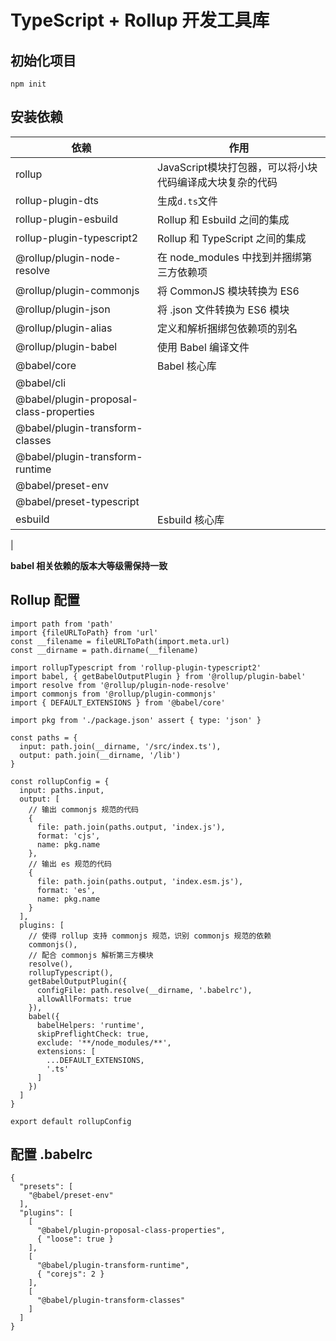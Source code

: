 # TypeScript + Rollup 开发工具库
## 初始化项目
```
npm init
```
## 安装依赖
依赖 | 作用
--- | --- 
rollup | JavaScript模块打包器，可以将小块代码编译成大块复杂的代码
rollup-plugin-dts | 生成`d.ts`文件
rollup-plugin-esbuild | Rollup 和 Esbuild 之间的集成
rollup-plugin-typescript2 | Rollup 和 TypeScript 之间的集成
@rollup/plugin-node-resolve | 在 node_modules 中找到并捆绑第三方依赖项
@rollup/plugin-commonjs | 将 CommonJS 模块转换为 ES6
@rollup/plugin-json | 将 .json 文件转换为 ES6 模块
@rollup/plugin-alias | 定义和解析捆绑包依赖项的别名
@rollup/plugin-babel | 使用 Babel 编译文件
@babel/core | Babel 核心库
@babel/cli | 
@babel/plugin-proposal-class-properties | 
@babel/plugin-transform-classes | 
@babel/plugin-transform-runtime | 
@babel/preset-env | 
@babel/preset-typescript | 
esbuild | Esbuild 核心库
 |  

**babel 相关依赖的版本大等级需保持一致**
## Rollup 配置
```
import path from 'path'
import {fileURLToPath} from 'url'
const __filename = fileURLToPath(import.meta.url)
const __dirname = path.dirname(__filename)

import rollupTypescript from 'rollup-plugin-typescript2'
import babel, { getBabelOutputPlugin } from '@rollup/plugin-babel'
import resolve from '@rollup/plugin-node-resolve'
import commonjs from '@rollup/plugin-commonjs'
import { DEFAULT_EXTENSIONS } from '@babel/core'

import pkg from './package.json' assert { type: 'json' }

const paths = {
  input: path.join(__dirname, '/src/index.ts'),
  output: path.join(__dirname, '/lib')
}

const rollupConfig = {
  input: paths.input,
  output: [
    // 输出 commonjs 规范的代码
    {
      file: path.join(paths.output, 'index.js'),
      format: 'cjs',
      name: pkg.name
    },
    // 输出 es 规范的代码
    {
      file: path.join(paths.output, 'index.esm.js'),
      format: 'es',
      name: pkg.name
    }
  ],
  plugins: [
    // 使得 rollup 支持 commonjs 规范，识别 commonjs 规范的依赖
    commonjs(),
    // 配合 commonjs 解析第三方模块
    resolve(),
    rollupTypescript(),
    getBabelOutputPlugin({
      configFile: path.resolve(__dirname, '.babelrc'),
      allowAllFormats: true
    }),
    babel({
      babelHelpers: 'runtime',
      skipPreflightCheck: true,
      exclude: '**/node_modules/**',
      extensions: [
        ...DEFAULT_EXTENSIONS,
        '.ts'
      ]
    })
  ]
}

export default rollupConfig
```
## 配置 .babelrc
```
{
  "presets": [
    "@babel/preset-env"
  ],
  "plugins": [
    [
      "@babel/plugin-proposal-class-properties",
      { "loose": true }
    ],
    [
      "@babel/plugin-transform-runtime",
      { "corejs": 2 }
    ],
    [
      "@babel/plugin-transform-classes"
    ]
  ]
}
```